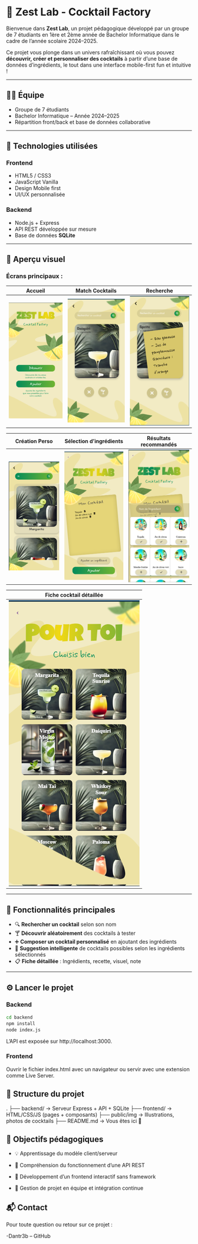 # 🍋 Zest Lab - Cocktail Factory

Bienvenue dans **Zest Lab**, un projet pédagogique développé par un groupe de 7 étudiants en 1ère et 2ème année de Bachelor Informatique dans le cadre de l’année scolaire 2024–2025.

Ce projet vous plonge dans un univers rafraîchissant où vous pouvez **découvrir, créer et personnaliser des cocktails** à partir d’une base de données d’ingrédients, le tout dans une interface mobile-first fun et intuitive !

---

## 🧑‍💻 Équipe

- Groupe de 7 étudiants
- Bachelor Informatique – Année 2024–2025
- Répartition front/back et base de données collaborative

---

## 🔧 Technologies utilisées

### Frontend
- HTML5 / CSS3
- JavaScript Vanilla
- Design Mobile first
- UI/UX personnalisée

### Backend
- Node.js + Express
- API REST développée sur mesure
- Base de données **SQLite**

---

## 📸 Aperçu visuel

### Écrans principaux :

| Accueil                  | Match Cocktails          | Recherche               |
|--------------------------|--------------------------|--------------------------|
| ![Accueil](screens/1.png) | ![Match](screens/2.png) | ![Recherche](screens/3.png) |

| Création Perso          | Sélection d’ingrédients  | Résultats recommandés   |
|--------------------------|--------------------------|--------------------------|
| ![Perso](screens/4.png) | ![Ingrédients](screens/5.png) | ![Recommandés](screens/6.png) |

| Fiche cocktail détaillée |
|--------------------------|
| ![Fiche](screens/7.png) |

---

## 🧪 Fonctionnalités principales

- 🔍 **Rechercher un cocktail** selon son nom
- 🍸 **Découvrir aléatoirement** des cocktails à tester
- ➕ **Composer un cocktail personnalisé** en ajoutant des ingrédients
- 🧠 **Suggestion intelligente** de cocktails possibles selon les ingrédients sélectionnés
- 📋 **Fiche détaillée** : Ingrédients, recette, visuel, note

---

## ⚙️ Lancer le projet

### Backend

```bash
cd backend
npm install
node index.js
```

L’API est exposée sur http://localhost:3000.

### Frontend
Ouvrir le fichier index.html avec un navigateur ou servir avec une extension comme Live Server.

## 📁 Structure du projet
.
├── backend/               → Serveur Express + API + SQLite
├── frontend/              → HTML/CSS/JS (pages + composants)
├── public/img             → Illustrations, photos de cocktails
├── README.md              → Vous êtes ici 🍹


## 📌 Objectifs pédagogiques
- 💡 Apprentissage du modèle client/serveur

- 🔄 Compréhension du fonctionnement d’une API REST

- 🎨 Développement d’un frontend interactif sans framework

- 🧩 Gestion de projet en équipe et intégration continue

## 📬 Contact
Pour toute question ou retour sur ce projet :

-Dantr3b – GitHub



